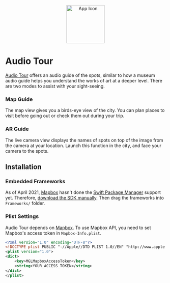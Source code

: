 <p align="center">
  <img src="https://user-images.githubusercontent.com/225808/114387422-60d36600-9bcd-11eb-8a9d-b221192008d0.png" width="120" alt="App Icon" />
</p>

# Audio Tour

[Audio Tour](https://apps.apple.com/us/app/audio-tour-san-francisco/id1182851195) offers an audio guide of the spots, similar to how a museum audio guide helps you understand the works of art at a deeper level.
There are two modes to assist with your sight-seeing.

### Map Guide

The map view gives you a birds-eye view of the city. You can plan places to visit before going out or check them out during your trip.

### AR Guide

The live camera view displays the names of spots on top of the image from the camera at your location. Launch this function in the city, and face your camera to the spots.

## Installation

### Embedded Frameworks

As of April 2021, [Mapbox](https://github.com/mapbox/mapbox-gl-native-ios) hasn't done the [Swift Package Manager](https://github.com/apple/swift-package-manager) support yet.
Therefore, [download the SDK manually](https://docs.mapbox.com/ios/maps/guides/install/).
Then drag the frameworks into `Frameworks/` folder.

### Plist Settings

Audio Tour depends on [Mapbox](https://github.com/mapbox/mapbox-gl-native-ios/tree/main/platform/ios).
To use Mapbox API, you need to set Mapbox's access token in `Mapbox-Info.plist`.

```xml
<?xml version="1.0" encoding="UTF-8"?>
<!DOCTYPE plist PUBLIC "-//Apple//DTD PLIST 1.0//EN" "http://www.apple.com/DTDs/PropertyList-1.0.dtd">
<plist version="1.0">
<dict>
    <key>MGLMapboxAccessToken</key>
    <string>YOUR_ACCESS_TOKEN</string>
</dict>
</plist>
```
